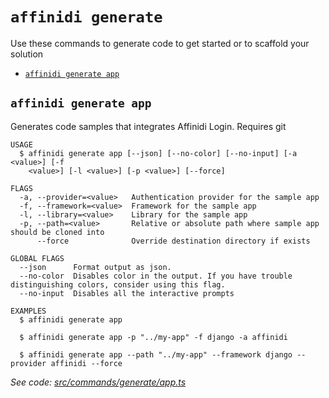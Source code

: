 `affinidi generate`
===================

Use these commands to generate code to get started or to scaffold your solution

* [`affinidi generate app`](#affinidi-generate-app)

## `affinidi generate app`

Generates code samples that integrates Affinidi Login. Requires git

```
USAGE
  $ affinidi generate app [--json] [--no-color] [--no-input] [-a <value>] [-f
    <value>] [-l <value>] [-p <value>] [--force]

FLAGS
  -a, --provider=<value>   Authentication provider for the sample app
  -f, --framework=<value>  Framework for the sample app
  -l, --library=<value>    Library for the sample app
  -p, --path=<value>       Relative or absolute path where sample app should be cloned into
      --force              Override destination directory if exists

GLOBAL FLAGS
  --json      Format output as json.
  --no-color  Disables color in the output. If you have trouble distinguishing colors, consider using this flag.
  --no-input  Disables all the interactive prompts

EXAMPLES
  $ affinidi generate app

  $ affinidi generate app -p "../my-app" -f django -a affinidi

  $ affinidi generate app --path "../my-app" --framework django --provider affinidi --force
```

_See code: [src/commands/generate/app.ts](https://github.com/affinidi/affinidi-cli/blob/v2.10.0/src/commands/generate/app.ts)_
